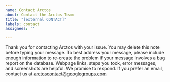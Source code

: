 ```yaml
---
name: Contact Arctos
about: Contact the Arctos Team
title: "[external CONTACT]"
labels: contact
assignees: ''

---
```


Thank you for contacting Arctos with your issue. You may delete this note before typing your message. To best address your message, please include enough information to re-create the problem if your message involves a bug report on the database. Webpage links, steps you took, error messages, and screenshots are helpful. We promise to respond. If you prefer an email, contact us at arctoscontact@googlegroups.com
